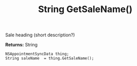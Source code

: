 ﻿---
uid: crmscript_ref_NSAppointmentSyncData_GetSaleName
title: String GetSaleName()
intellisense: NSAppointmentSyncData.GetSaleName
keywords: NSAppointmentSyncData, GetSaleName
so.topic: reference
---

Sale heading (short description?)

**Returns:** String


```crmscript
NSAppointmentSyncData thing;
String saleName  = thing.GetSaleName();
```


